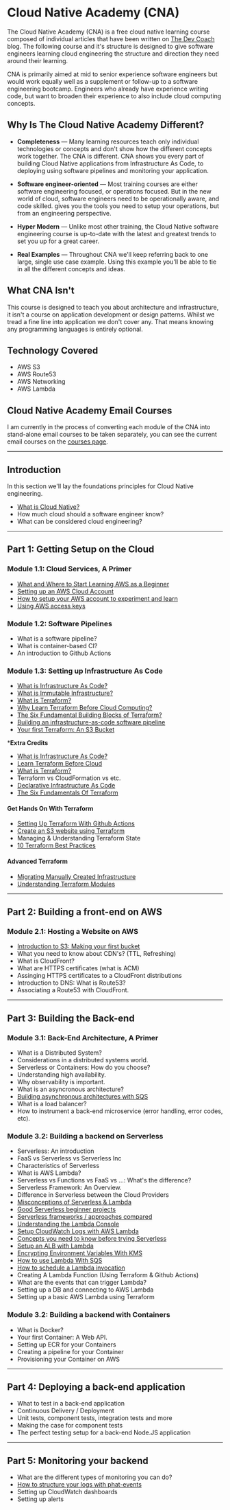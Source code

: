# Cloud Native Academy (CNA)

The Cloud Native Academy (CNA) is a free cloud native learning course composed of individual articles that have been written on [The Dev Coach](http://thedevcoach.co.uk/) blog. The following course and it's structure is designed to give software engineers learning cloud engineering the structure and direction they need around their learning. 

CNA is primarily aimed at mid to senior experience software engineers but would work equally well as a supplement or follow-up to a software engineering bootcamp. Engineers who already have experience writing code, but want to broaden their experience to also include cloud computing concepts. 

## Why Is The Cloud Native Academy Different?

* **Completeness** — Many learning resources teach only individual technologies or concepts and don't show how the different concepts work together. The CNA is different. CNA shows you every part of building Cloud Native applications from Infrastructure As Code, to deploying using software pipelines and monitoring your application. 

* **Software engineer-oriented** — Most training courses are either software engineering focused, or operations focused. But in the new world of cloud, software engineers need to be operationally aware, and code skilled. gives you the tools you need to setup your operations, but from an engineering perspective. 

* **Hyper Modern** — Unlike most other training, the Cloud Native software engineering course is up-to-date with the latest and greatest trends to set you up for a great career.

* **Real Examples** — Throughout CNA we'll keep referring back to one large, single use case example. Using this example you'll be able to tie in all the different concepts and ideas. 

## What CNA Isn't

This course is designed to teach you about architecture and infrastructure, it isn't a course on application development or design patterns. Whilst we tread a fine line into application we don't cover any. That means knowing any programming languages is entirely optional.

## Technology Covered

* AWS S3
* AWS Route53
* AWS Networking
* AWS Lambda

## Cloud Native Academy Email Courses

I am currently in the process of converting each module of the CNA into stand-alone email courses to be taken separately, you can see the current email courses on the [courses page](http://courses.thedevcoach.co.uk/). 

---

## Introduction

In this section we'll lay the foundations principles for Cloud Native engineering. 

* [What is Cloud Native?](https://www.thedevcoach.co.uk/what-is-a-cloud-native-software-engineer/)
* How much cloud should a software engineer know? 
* What can be considered cloud engineering? 

---

## Part 1: Getting Setup on the Cloud

### Module 1.1: Cloud Services, A Primer

* [What and Where to Start Learning AWS as a Beginner](https://www.thedevcoach.co.uk/start-learning-aws-beginner/)
* [Setting up an AWS Cloud Account](https://www.thedevcoach.co.uk/how-to-setup-an-aws-to-experiment-and-learn/)
* [How to setup your AWS account to experiment and learn](https://www.thedevcoach.co.uk/how-to-setup-an-aws-to-experiment-and-learn/)
* [Using AWS access keys](https://www.thedevcoach.co.uk/aws-access-keys/)

### Module 1.2: Software Pipelines

* What is a software pipeline? 
* What is container-based CI?
* An introduction to Github Actions

### Module 1.3: Setting up Infrastructure As Code

* [What is Infrastructure As Code?](https://www.thedevcoach.co.uk/infrastructure-as-code/)
* [What is Immutable Infrastructure?](https://www.thedevcoach.co.uk/what-is-immutable-infrastructure/)
* [What is Terraform?](https://www.thedevcoach.co.uk/what-is-terraform/)
* [Why Learn Terraform Before Cloud Computing?](https://www.thedevcoach.co.uk/learn-terraform-before-cloud-computing/)
* [The Six Fundamental Building Blocks of Terraform?](https://www.thedevcoach.co.uk/the-six-fundamentals-of-terraform/)
* [Building an infrastructure-as-code software pipeline](https://www.thedevcoach.co.uk/setup-terraform-aws-github-actions/)
* [Your first Terraform: An S3 Bucket](https://www.thedevcoach.co.uk/terraform-github-actions/)

***Extra Credits**

* [What is Infrastructure As Code?](https://www.thedevcoach.co.uk/infrastructure-as-code/)
* [Learn Terraform Before Cloud](https://www.thedevcoach.co.uk/learn-terraform-before-cloud-computing/)
* [What is Terraform?](https://www.thedevcoach.co.uk/what-is-terraform/)
* Terraform vs CloudFormation vs etc. 
* [Declarative Infrastructure As Code](https://www.thedevcoach.co.uk/declarative-vs-imperative-infra/)
* [The Six Fundamentals Of Terraform](https://www.thedevcoach.co.uk/the-six-fundamentals-of-terraform/)

#### Get Hands On With Terraform 

* [Setting Up Terraform With Github Actions](https://www.thedevcoach.co.uk/setup-terraform-aws-github-actions/)
* [Create an S3 website using Terraform](https://www.thedevcoach.co.uk/terraform-github-actions/)
* Managing & Understanding Terraform State
* [10 Terraform Best Practices](https://www.thedevcoach.co.uk/terraform-best-practices/)

#### Advanced Terraform

* [Migrating Manually Created Infrastructure](https://www.thedevcoach.co.uk/refactor-existing-infrastructure-with-terraform/)
* [Understanding Terraform Modules](https://www.thedevcoach.co.uk/terraform-modules-tutorial/)


---

## Part 2: Building a front-end on AWS

### Module 2.1: Hosting a Website on AWS

* [Introduction to S3: Making your first bucket](https://www.thedevcoach.co.uk/terraform-github-actions/)
* What you need to know about CDN's? (TTL, Refreshing)
* What is CloudFront? 
* What are HTTPS certificates (what is ACM)
* Assinging HTTPS certificates to a CloudFront distributions
* Introduction to DNS: What is Route53?
* Associating a Route53 with CloudFront. 

---

## Part 3: Building the Back-end

### Module 3.1: Back-End Architecture, A Primer

* What is a Distributed System?
* Considerations in a distributed systems world.
* Serverless or Containers: How do you choose? 
* Understanding high availability.
* Why observability is important.
* What is an asyncronous architecture?
* [Building asynchronous architectures with SQS](https://www.thedevcoach.co.uk/aws-sqs-and-lambda/)
* What is a load balancer? 
* How to instrument a back-end microservice (error handling, error codes, etc).

### Module 3.2: Building a backend on Serverless

* Serverless: An introduction
* FaaS vs Serverless vs Serverless Inc
* Characteristics of Serverless
* What is AWS Lambda?
* Serverless vs Functions vs FaaS vs ...: What's the difference?
* Serverless Framework: An Overview.
* Difference in Serverless between the Cloud Providers
* [Misconceptions of Serverless & Lambda](https://www.thedevcoach.co.uk/misconceptions-serverless-aws-lambda/)
* [Good Serverless beginner projects](https://www.thedevcoach.co.uk/serverless-beginner-project/)
* [Serverless frameworks / approaches compared](https://www.thedevcoach.co.uk/serverless-approaches-comparison/)
* [Understanding the Lambda Console](https://www.thedevcoach.co.uk/understand-aws-lambda-console/)
* [Setup CloudWatch Logs with AWS Lambda](https://www.thedevcoach.co.uk/lambda-logging-cloudwatch/)
* [Concepts you need to know before trying Serverless](https://www.thedevcoach.co.uk/the-6-serverless-concepts-you-need-to-know/)
* [Setup an ALB with Lambda](https://www.thedevcoach.co.uk/setup-aws-lambda-aws-alb/)
* [Encrypting Environment Variables With KMS](https://www.thedevcoach.co.uk/kms-aws-lambda/)
* [How to use Lambda With SQS](https://www.thedevcoach.co.uk/aws-sqs-and-lambda/)
* [How to schedule a Lambda invocation](https://www.thedevcoach.co.uk/terraform-lambda-scheduled-event/)
* Creating A Lambda Function (Using Terraform & Github Actions)
* What are the events that can trigger Lambda?
* Setting up a DB and connecting to AWS Lambda
* Setting up a basic AWS Lambda using Terraform

### Module 3.2: Building a backend with Containers

* What is Docker? 
* Your first Container: A Web API. 
* Setting up ECR for your Containers
* Creating a pipeline for your Container
* Provisioning your Container on AWS

---

## Part 4: Deploying a back-end application

* What to test in a back-end application
* Continuous Delivery / Deployment
* Unit tests, component tests, integration tests and more
* Making the case for component tests
* The perfect testing setup for a back-end Node.JS application 

---

## Part 5: Monitoring your backend

* What are the different types of monitoring you can do?
* [How to structure your logs with phat-events](https://www.thedevcoach.co.uk/phat-event-logging/)
* Setting up CloudWatch dashboards
* Setting up alerts


